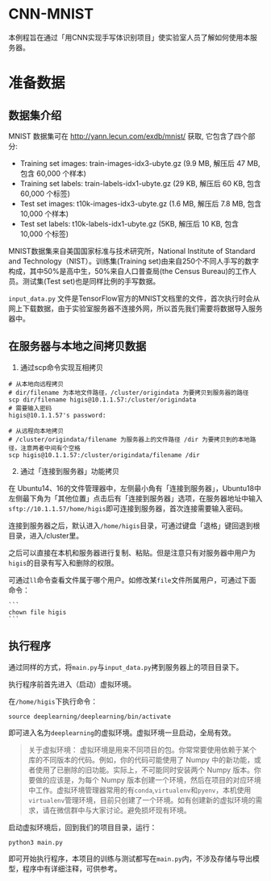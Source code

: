 # CNN-MNIST
本例程旨在通过「用CNN实现手写体识别项目」使实验室人员了解如何使用本服务器。
# 准备数据
## 数据集介绍
MNIST 数据集可在 http://yann.lecun.com/exdb/mnist/ 获取, 它包含了四个部分:

* Training set images: train-images-idx3-ubyte.gz (9.9 MB, 解压后 47 MB, 包含 60,000 个样本)
* Training set labels: train-labels-idx1-ubyte.gz (29 KB, 解压后 60 KB, 包含 60,000 个标签)
* Test set images: t10k-images-idx3-ubyte.gz (1.6 MB, 解压后 7.8 MB, 包含 10,000 个样本)
* Test set labels: t10k-labels-idx1-ubyte.gz (5KB, 解压后 10 KB, 包含 10,000 个标签)

MNIST数据集来自美国国家标准与技术研究所，National Institute of Standard and Technology（NIST）。训练集(Training set)由来自250个不同人手写的数字构成，其中50%是高中生，50%来自人口普查局(the Census Bureau)的工作人员。测试集(Test set)也是同样比例的手写数据。

```input_data.py``` 文件是TensorFlow官方的MNIST文档里的文件，首次执行时会从网上下载数据，由于实验室服务器不连接外网，所以首先我们需要将数据导入服务器中。

## 在服务器与本地之间拷贝数据
1. 通过scp命令实现互相拷贝

  ```
  # 从本地向远程拷贝
  # dir/filename 为本地文件路径，/cluster/origindata 为要拷贝到服务器的路径
  scp dir/filename higis@10.1.1.57:/cluster/origindata
  # 需要输入密码
  higis@10.1.1.57's password:

  # 从远程向本地拷贝
  # /cluster/origindata/filename 为服务器上的文件路径 /dir 为要拷贝到的本地路径，注意两者中间有个空格
  scp higis@10.1.1.57:/cluster/origindata/filename /dir
  ```

2. 通过「连接到服务器」功能拷贝

  在 Ubuntu14、16的文件管理器中，左侧最小角有「连接到服务器」，Ubuntu18中左侧最下角为「其他位置」点击后有「连接到服务器」选项，在服务器地址中输入```sftp://10.1.1.57/home/higis```即可连接到服务器，首次连接需要输入密码。

  连接到服务器之后，默认进入```/home/higis```目录，可通过键盘「退格」键回退到根目录，进入/cluster里。

  之后可以直接在本机和服务器进行复制、粘贴。但是注意只有对服务器中用户为```higis```的目录有写入和删除的权限。

  可通过```ll```命令查看文件属于哪个用户。如修改某```file```文件所属用户，可通过下面命令：

    ```
    chown file higis
    ```

## 执行程序

通过同样的方式，将```main.py```与```input_data.py```拷到服务器上的项目目录下。

执行程序前首先进入（启动）虚拟环境。

在```/home/higis```下执行命令：

```
source deeplearning/deeplearning/bin/activate
```
即可进入名为```deeplearning```的虚拟环境。虚拟环境一旦启动，全局有效。
> 关于虚拟环境：
  虚拟环境是用来不同项目的包。你常常要使用依赖于某个库的不同版本的代码。例如，你的代码可能使用了 Numpy 中的新功能，或者使用了已删除的旧功能。实际上，不可能同时安装两个 Numpy 版本。你要做的应该是，为每个 Numpy 版本创建一个环境，然后在项目的对应环境中工作。虚拟环境管理器常用的有```conda```,```virtualenv```和```pyenv```，本机使用```virtualenv```管理环境，目前只创建了一个环境。如有创建新的虚拟环境的需求，请在微信群中与大家讨论。避免损坏现有环境。

启动虚拟环境后，回到我们的项目目录，运行：

```
python3 main.py
```
即可开始执行程序，本项目的训练与测试都写在```main.py```内，不涉及存储与导出模型，程序中有详细注释，可供参考。
